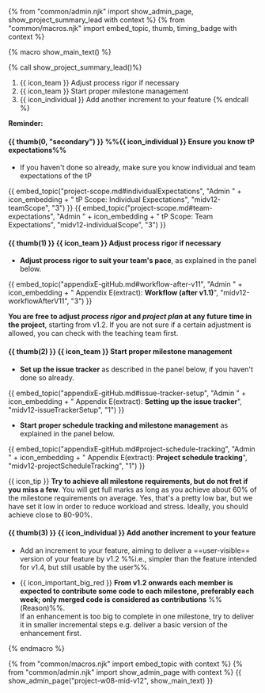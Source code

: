 {% from "common/admin.njk" import show_admin_page, show_project_summary_lead with context %}
{% from "common/macros.njk" import embed_topic, thumb, timing_badge with context %}

{% macro show_main_text() %}
<div id="main">

{% call show_project_summary_lead()%}
1. {{ icon_team }} Adjust process rigor if necessary
1. {{ icon_team }} Start proper milestone management
1. {{ icon_individual }} Add another increment to your feature
{% endcall %}
<div id="body">

<box>

**Reminder:**

<include src="project-w06-mid-v11.md#milestoneCumulative" />
</box>


#### {{ thumb(0, "secondary") }} %%{{ icon_individual }} Ensure you know tP expectations%%

* If you haven't done so already, make sure you know individual and team expectations of the tP

<div class="indented-level2">

{{ embed_topic("project-scope.md#individualExpectations", "Admin " + icon_embedding + " tP Scope: Individual Expectations", "midv12-teamScope", "3") }}
{{ embed_topic("project-scope.md#team-expectations", "Admin " + icon_embedding + " tP Scope: Team Expectations", "midv12-individualScope", "3") }}
</div>


#### {{ thumb(1) }} {{ icon_team }} Adjust process rigor if necessary

* **Adjust process rigor to suit your team's pace**, as explained in the panel below.

<div class="indented-level2">

{{ embed_topic("appendixE-gitHub.md#workflow-after-v11", "Admin " + icon_embedding + " Appendix E(extract): **Workflow (after v1.1)**", "midv12-workflowAfterV11", "3") }}

<box type="tip">

**You are free to adjust _process rigor_ and _project plan_ at any future time in the project**, starting from v1.2. If you are not sure if a certain adjustment is allowed, you can check with the teaching team first.
</box>

</div>

#### {{ thumb(2) }} {{ icon_team }} Start proper milestone management

* **Set up the issue tracker** as described in the panel below, if you haven't done so already.

<div class="indented-level2">

{{ embed_topic("appendixE-gitHub.md#issue-tracker-setup", "Admin " + icon_embedding + " Appendix E(extract): **Setting up the issue tracker**", "midv12-issueTrackerSetup", "1") }}
</div>

* **Start proper schedule tracking and milestone management** as explained in the panel below.

<div class="indented-level2">

{{ embed_topic("appendixE-gitHub.md#project-schedule-tracking", "Admin " + icon_embedding + " Appendix E(extract): **Project schedule tracking**", "midv12-projectScheduleTracking", "1") }}
</div>

<div class="indented">

{{ icon_tip }} **Try to achieve all milestone requirements, but do not fret if you miss a few**.  You will get full marks as long as you achieve about 60% of the milestone requirements on average. Yes, that's a pretty low bar, but we have set it low in order to reduce workload and stress. Ideally, you should achieve close to 80-90%.
</div>

#### {{ thumb(3) }} {{ icon_individual }} Add another increment to your feature

* Add an increment to your feature, aiming to deliver a ==user-visible== version of your feature by v1.2 %%i.e., simpler than the feature intended for v1.4, but still usable by the user%%.

* {{ icon_important_big_red }} **From v1.2 onwards each member is expected to contribute <tooltip content="the amount of code does not matter; even small contributions are acceptable">some</tooltip> code to each <tooltip content="v1.3, v1.4"> milestone</tooltip>, preferably each week; only merged code is considered as contributions** %%<popover content="The ability to deliver code incrementally is an important learning outcome of this module because incremental delivery, among other things, improves the _visibility_ of your work.">(Reason)</popover>%%. <br>
 If an enhancement is too big to complete in one milestone, try to deliver it in smaller incremental steps e.g. deliver a basic version of the enhancement first.


</div>

</div>
{% endmacro %}

{% from "common/macros.njk" import embed_topic with context %}
{% from "common/admin.njk" import show_admin_page with context %}
{{ show_admin_page("project-w08-mid-v12", show_main_text) }}